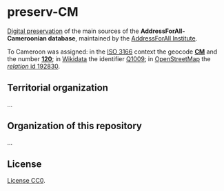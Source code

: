 # preserv-CM
[Digital preservation](https://en.wikipedia.org/wiki/Digital_preservation) of the main sources of the **AddressForAll-Cameroonian database**, maintained by the [AddressForAll Institute](http://addressforall.org/).

To Cameroon was assigned: in the [ISO&nbsp;3166](https://en.wikipedia.org/wiki/ISO_3166) context the geocode [**CM**](https://en.wikipedia.org/wiki/ISO_3166-2:CM) and the number [**120**](https://en.wikipedia.org/wiki/ISO_3166-1_numeric); in [Wikidata](https://wikidata.org) the identifier [Q1009](http://wikidata.org/entity/Q1009); in [OpenStreetMap](https://osm.org) the [*relation* id 192830](http://osm.org/relation/192830).

## Territorial organization
...

## Organization of this repository
...

## License
[License CC0](https://creativecommons.org/publicdomain/zero/1.0/deed.en).

